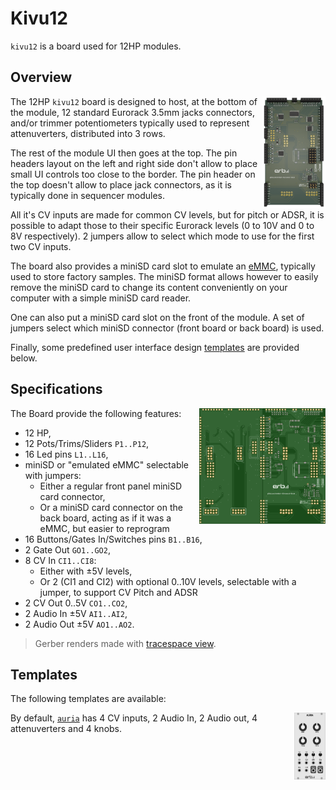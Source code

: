 # Kivu12

`kivu12` is a board used for 12HP modules.


## Overview

<img align="right" width="20%" src="./render-3d.png">

The 12HP `kivu12` board is designed to host, at the bottom of the module,
12 standard Eurorack 3.5mm jacks  connectors, and/or trimmer potentiometers typically used
to represent attenuverters, distributed into 3 rows.

The rest of the module UI then goes at the top. The pin headers layout on the left and right side
don't allow to place small UI controls too close to the border. The pin header on the top doesn't
allow to place jack connectors, as it is typically done in sequencer modules.

All it's CV inputs are made for common CV levels, but for pitch or ADSR, it is possible to
adapt those to their specific Eurorack levels (0 to 10V and 0 to 8V respectively).
2 jumpers allow to select which mode to use for the first two CV inputs.

The board also provides a miniSD card slot to emulate an
[eMMC](https://en.wikipedia.org/wiki/MultiMediaCard#eMMC), typically used to store
factory samples. The miniSD format allows however to easily remove the miniSD card to change
its content conveniently on your computer with a simple miniSD card reader.

One can also put a miniSD card slot on the front of the module. A set of jumpers select which
miniSD connector (front board or back board) is used.

Finally, some predefined user interface design [templates](#templates) are provided below.


## Specifications

<img align="right" width="20%" src="./render-gerber-top.svg"><img align="right" width="20%" src="./render-gerber-bottom.svg">

The Board provide the following features:

- 12 HP,
- 12 Pots/Trims/Sliders `P1..P12`,
- 16 Led pins `L1..L16`,
- miniSD or "emulated eMMC" selectable with jumpers:
   - Either a regular front panel miniSD card connector,
   - Or a miniSD card connector on the back board, acting as if it was a eMMC, but easier to reprogram
- 16 Buttons/Gates In/Switches pins `B1..B16`,
- 2 Gate Out `GO1..GO2`,
- 8 CV In `CI1..CI8`:
   - Either with ±5V levels,
   - Or 2 (CI1 and CI2) with optional 0..10V levels, selectable with a jumper, to support CV Pitch and ADSR
- 2 CV Out 0..5V `CO1..CO2`,
- 2 Audio In ±5V `AI1..AI2`,
- 2 Audio Out ±5V `AO1..AO2`.

> Gerber renders made with [tracespace view](https://tracespace.io/view/).

## Templates

The following templates are available:

<img align="right" width="10%" src="./templates/auria.png">

By default, [`auria`](./templates/auria.erbui) has 4 CV inputs, 2 Audio In, 2 Audio out, 4 attenuverters and 4 knobs.
